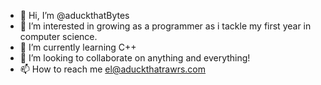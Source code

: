 - 👋 Hi, I’m @aduckthatBytes
- 👀 I’m interested in growing as a programmer as i tackle my first year in computer science.
- 🌱 I’m currently learning C++
- 💞️ I’m looking to collaborate on anything and everything!
- 📫 How to reach me el@aduckthatrawrs.com

<!---
aduckthatBytes/aduckthatBytes is a ✨ special ✨ repository because its `README.md` (this file) appears on your GitHub profile.
You can click the Preview link to take a look at your changes.
--->
